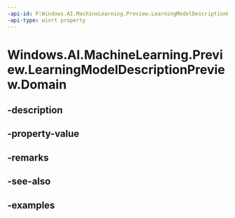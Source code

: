 ```yaml
---
-api-id: P:Windows.AI.MachineLearning.Preview.LearningModelDescriptionPreview.Domain
-api-type: winrt property
---
```


<!-- Property syntax.
public string Domain { get; }
-->

# Windows.AI.MachineLearning.Preview.LearningModelDescriptionPreview.Domain

## -description

## -property-value

## -remarks

## -see-also

## -examples

